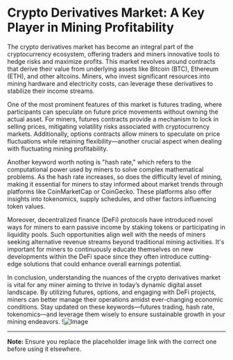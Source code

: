 # Crypto Derivatives Market: A Key Player in Mining Profitability

The crypto derivatives market has become an integral part of the cryptocurrency ecosystem, offering traders and miners innovative tools to hedge risks and maximize profits. This market revolves around contracts that derive their value from underlying assets like Bitcoin (BTC), Ethereum (ETH), and other altcoins. Miners, who invest significant resources into mining hardware and electricity costs, can leverage these derivatives to stabilize their income streams.

One of the most prominent features of this market is futures trading, where participants can speculate on future price movements without owning the actual asset. For miners, futures contracts provide a mechanism to lock in selling prices, mitigating volatility risks associated with cryptocurrency markets. Additionally, options contracts allow miners to speculate on price fluctuations while retaining flexibility—another crucial aspect when dealing with fluctuating mining profitability.

Another keyword worth noting is "hash rate," which refers to the computational power used by miners to solve complex mathematical problems. As the hash rate increases, so does the difficulty level of mining, making it essential for miners to stay informed about market trends through platforms like CoinMarketCap or CoinGecko. These platforms also offer insights into tokenomics, supply schedules, and other factors influencing token values.

Moreover, decentralized finance (DeFi) protocols have introduced novel ways for miners to earn passive income by staking tokens or participating in liquidity pools. Such opportunities align well with the needs of miners seeking alternative revenue streams beyond traditional mining activities. It's important for miners to continuously educate themselves on new developments within the DeFi space since they often introduce cutting-edge solutions that could enhance overall earnings potential.

In conclusion, understanding the nuances of the crypto derivatives market is vital for any miner aiming to thrive in today’s dynamic digital asset landscape. By utilizing futures, options, and engaging with DeFi projects, miners can better manage their operations amidst ever-changing economic conditions. Stay updated on these keywords—futures trading, hash rate, tokenomics—and leverage them wisely to ensure sustainable growth in your mining endeavors. !![Image](https://github.com/user-attachments/assets/590b50a7-4459-4e76-8a31-559aed223621)

---

**Note:** Ensure you replace the placeholder image link with the correct one before using it elsewhere.